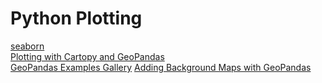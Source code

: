 # Python Plotting

[seaborn](https://seaborn.pydata.org/installing.html)  
[Plotting with Cartopy and GeoPandas](https://geopandas.org/en/stable/gallery/cartopy_convert.html)  
[GeoPandas Examples Gallery](https://geopandas.org/en/stable/gallery/index.html)
[Adding Background Maps with GeoPandas](https://geopandas.org/en/stable/gallery/plotting_basemap_background.html)  

